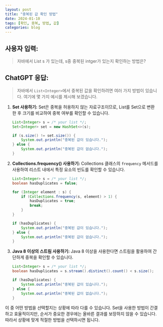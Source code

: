 ```yaml
---
layout: post
title: "중복된 값 확인 방법"
date: 2024-01-10
tags: [확인, 중복, 방법, 값]
categories: blog
---
```


## 사용자 입력:
> 자바에서 List<Intger> s 가 있는데, s중  중복된  intger가 있는지 확인하는 방법은?

## ChatGPT 응답:
> 자바에서 `List<Integer>`에서 중복된 값을 확인하려면 여러 가지 방법이 있습니다. 여기에 몇 가지 예시를 제시해 보겠습니다.

1. **Set 사용하기:**
   Set은 중복을 허용하지 않는 자료구조이므로, List를 Set으로 변환한 후 크기를 비교하여 중복 여부를 확인할 수 있습니다.

   ```java
   List<Integer> s = /* your list */;
   Set<Integer> set = new HashSet<>(s);

   if (s.size() != set.size()) {
       System.out.println("중복된 값이 있습니다.");
   } else {
       System.out.println("중복된 값이 없습니다.");
   }
   ```

2. **Collections.frequency() 사용하기:**
   Collections 클래스의 `frequency` 메서드를 사용하여 리스트 내에서 특정 요소의 빈도를 확인할 수 있습니다.

   ```java
   List<Integer> s = /* your list */;
   boolean hasDuplicates = false;

   for (Integer element : s) {
       if (Collections.frequency(s, element) > 1) {
           hasDuplicates = true;
           break;
       }
   }

   if (hasDuplicates) {
       System.out.println("중복된 값이 있습니다.");
   } else {
       System.out.println("중복된 값이 없습니다.");
   }
   ```

3. **Java 8 이상의 스트림 사용하기:**
   Java 8 이상을 사용한다면 스트림을 활용하여 간단하게 중복을 확인할 수 있습니다.

   ```java
   List<Integer> s = /* your list */;
   boolean hasDuplicates = s.stream().distinct().count() < s.size();

   if (hasDuplicates) {
       System.out.println("중복된 값이 있습니다.");
   } else {
       System.out.println("중복된 값이 없습니다.");
   }
   ```

이 중 어떤 방법을 선택할지는 상황에 따라 다를 수 있습니다. Set을 사용한 방법이 간결하고 효율적이지만, 순서가 중요한 경우에는 올바른 결과를 보장하지 않을 수 있습니다. 따라서 상황에 맞게 적절한 방법을 선택하시면 됩니다.

